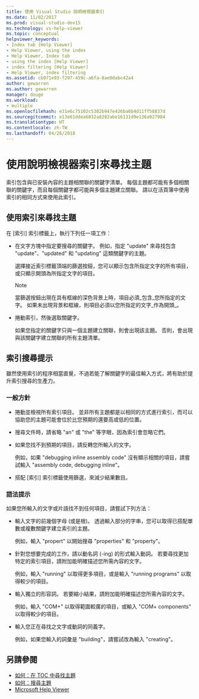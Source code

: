 ```yaml
---
title: 使用 Visual Studio 說明檢視器索引
ms.date: 11/02/2017
ms.prod: visual-studio-dev15
ms.technology: vs-help-viewer
ms.topic: conceptual
helpviewer_keywords:
- Index tab [Help Viewer]
- Help Viewer, using the index
- Help Viewer, Index tab
- using the index [Help Viewer]
- index filtering [Help Viewer]
- Help Viewer, index filtering
ms.assetid: cb071e93-f297-459c-a6fa-8ae0dabc42a4
author: gewarren
ms.author: gewarren
manager: douge
ms.workload:
- multiple
ms.openlocfilehash: e31e6c75102c5302b947e426ba6b4d11ff58837d
ms.sourcegitcommit: e13e61ddea6032a8282abe16131d9e136a927984
ms.translationtype: HT
ms.contentlocale: zh-TW
ms.lasthandoff: 04/26/2018
---
```

# <a name="find-topics-by-using-the-help-viewer-index"></a>使用說明檢視器索引來尋找主題

索引包含與已安裝內容的主題相關聯的關鍵字清單。 每個主題都可能有多個相關聯的關鍵字，而且每個關鍵字都可能與多個主題建立關聯。 請以在活頁簿中使用索引的相同方式來使用此索引。

## <a name="to-find-a-topic-by-using-the-index"></a>使用索引來尋找主題

在 [索引] 索引標籤上，執行下列任一項工作：

-   在文字方塊中指定要搜尋的關鍵字。 例如，指定 "update" 來尋找包含 "update"、"updated" 和 "updating" 這類關鍵字的主題。

    選擇接近索引標籤頂端的篩選按鈕，您可以顯示包含所指定文字的所有項目，或只顯示開頭為所指定文字的項目。

    > [!NOTE]
    > 當篩選按鈕出現在具有框線的深色背景上時，項目必須_包含_您所指定的文字。 如果未出現背景和框線，則項目必須以您所指定的文字_作為開頭_。

-   捲動索引，然後選取關鍵字。

    如果您指定的關鍵字只與一個主題建立關聯，則會出現該主題。 否則，會出現與該關鍵字建立關聯的所有主題清單。

## <a name="index-search-tips"></a>索引搜尋提示

雖然使用索引的程序相當直覺，不過若能了解關鍵字的最佳輸入方式，將有助於提升索引搜尋的生產力。

### <a name="general-guidelines"></a>一般方針

-   捲動並檢視所有索引項目。 並非所有主題都是以相同的方式進行索引，而可以協助您的主題可能會位於比您預期的還要高或低的位置。

-   搜尋文件時，請省略 "an" 或 "the" 等字眼，因為索引會忽略它們。

-   如果您找不到預期的項目，請反轉您所輸入的文字。

    例如，如果 "debugging inline assembly code" 沒有顯示相關的項目，請嘗試輸入 "assembly code, debugging inline"。

-   搭配 [索引] 索引標籤使用篩選，來減少結果數目。

### <a name="syntax-tips"></a>語法提示

如果您所輸入的文字或片語找不到任何項目，請嘗試下列方法：

-   輸入文字的前幾個字母 (或是根)。 透過輸入部分的字串，您可以取得已搭配單數或複數關鍵字建立索引的主題。

    例如，輸入 "propert" 以開始搜尋 "properties" 和 "property"。

-   針對您想要完成的工作，請以動名詞 (-ing) 的形式輸入動詞。 若要尋找更加特定的索引項目，請附加能明確描述您所需內容的文字。

    例如，輸入 "running" 以取得更多項目，或是輸入 "running programs" 以取得較少的項目。

-   輸入獨立的形容詞。 若要縮小結果，請附加能明確描述您所需內容的文字。

    例如，輸入 "COM+" 以取得範圍較廣的項目，或輸入 "COM+ components" 以取得較少的項目。

-   輸入您正在尋找之文字或動詞的同義字。

    例如，如果您輸入的詞彙是 "building"，請嘗試改為輸入 "creating"。

## <a name="see-also"></a>另請參閱

- [如何：在 TOC 中尋找主題](../ide/how-to-find-topics-in-the-table-of-contents.md)
- [如何：搜尋主題](../ide/how-to-search-for-topics.md)
- [Microsoft Help Viewer](../ide/microsoft-help-viewer.md)